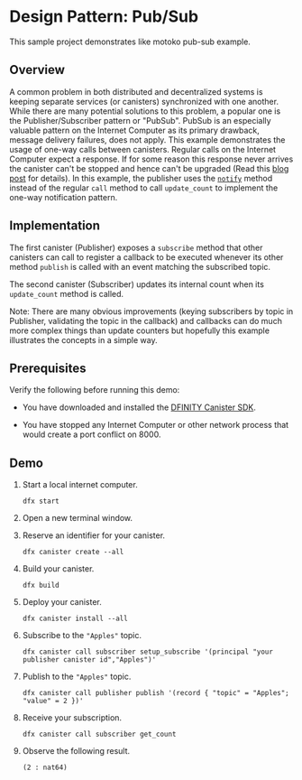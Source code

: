 # Design Pattern: Pub/Sub

This sample project demonstrates like motoko pub-sub example.

## Overview

A common problem in both distributed and decentralized systems is keeping separate services (or canisters) synchronized with one another. While there are many potential solutions to this problem, a popular one is the Publisher/Subscriber pattern or "PubSub". PubSub is an especially valuable pattern on the Internet Computer as its primary drawback, message delivery failures, does not apply. This example demonstrates the usage of one-way calls between canisters. Regular calls on the Internet Computer expect a response. If for some reason this response never arrives the canister can't be stopped and hence can't be upgraded (Read this [blog post](https://www.joachim-breitner.de/blog/789-Zero-downtime_upgrades_of_Internet_Computer_canisters) for details). In this example, the publisher uses the [`notify`](https://docs.rs/ic-cdk/0.5.1/ic_cdk/api/call/fn.notify.html) method instead of the regular `call` method to call `update_count` to implement the one-way notification pattern.

## Implementation

The first canister (Publisher) exposes a `subscribe` method that other canisters can call to register a callback to be executed whenever its other method `publish` is called with an event matching the subscribed topic.

The second canister (Subscriber) updates its internal count when its `update_count` method is called.

Note: There are many obvious improvements (keying subscribers by topic in Publisher, validating the topic in the callback) and callbacks can do much more complex things than update counters but hopefully this example illustrates the concepts in a simple way.

## Prerequisites

Verify the following before running this demo:

*  You have downloaded and installed the [DFINITY Canister
   SDK](https://smartcontracts.org).

*  You have stopped any Internet Computer or other network process that would
   create a port conflict on 8000.

## Demo

1. Start a local internet computer.

   ```text
   dfx start
   ```

1. Open a new terminal window.

1. Reserve an identifier for your canister.

   ```text
   dfx canister create --all
   ```

1. Build your canister.

   ```text
   dfx build
   ```

1. Deploy your canister.

   ```text
   dfx canister install --all
   ```

1. Subscribe to the `"Apples"` topic.

   ```text
   dfx canister call subscriber setup_subscribe '(principal "your publisher canister id","Apples")'
   ```

1. Publish to the `"Apples"` topic.

   ```text
   dfx canister call publisher publish '(record { "topic" = "Apples"; "value" = 2 })'
   ```

1. Receive your subscription.

   ```text
   dfx canister call subscriber get_count
   ```

1. Observe the following result.

   ```
   (2 : nat64)
   ```
